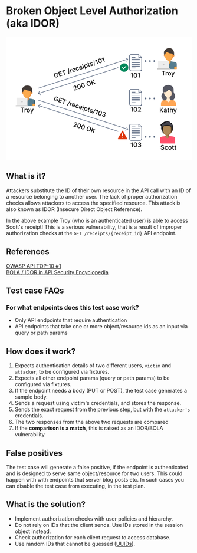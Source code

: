 # Broken Object Level Authorization (aka IDOR)
![IDOR / BOLA](./IDOR.svg)

## What is it?
Attackers substitute the ID of their own resource in the API call with an ID of a resource belonging to another user. The lack of proper authorization checks allows attackers to access the specified resource. This attack is also known as IDOR (Insecure Direct Object Reference).

In the above example Troy (who is an authenticated user) is able to access Scott's receipt! This is a serious vulnerability, that is a result of improper authorization checks at the `GET /receipts/{receipt_id}` API endpoint.

## References
[OWASP API TOP-10 #1](https://owasp.org/www-project-api-security/) <br>
[BOLA / IDOR in API Security Encyclopedia](https://apisecurity.io/encyclopedia/content/owasp/api1-broken-object-level-authorization)

## Test case FAQs
### For what endpoints does this test case work?
* Only API endpoints that require authentication
* API endpoints that take one or more object/resource ids as an input via query or path params

## How does it work?
1. Expects authentication details of two different users, `victim` and `attacker`, to be configured via fixtures.
2. Expects all other endpoint params (query or path params) to be configured via fixtures.
3. If the endpoint needs a body (PUT or POST), the test case generates a sample body.
4. Sends a request using victim's credentials, and stores the response.
5. Sends the exact request from the previous step, but with the `attacker's` credentials. 
6. The two responses from the above two requests are compared
7. If the **comparison is a match**, this is raised as an IDOR/BOLA vulnerability

## False positives
The test case will generate a false positive, if the endpoint is authenticated and is designed to serve same object/resource for two users. This could happen with with endpoints that server blog posts etc. In such cases you can disable the test case from executing, in the test plan.

## What is the solution?
* Implement authorization checks with user policies and hierarchy.
* Do not rely on IDs that the client sends. Use IDs stored in the session object instead.
* Check authorization for each client request to access database.
* Use random IDs that cannot be guessed ([UUIDs](https://en.wikipedia.org/wiki/Universally_unique_identifier)).
